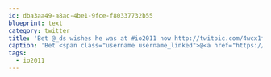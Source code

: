 ```yaml
---
id: dba3aa49-a8ac-4be1-9fce-f80337732b55
blueprint: text
category: twitter
title: 'Bet @_ds wishes he was at #io2011 now http://twitpic.com/4wcx1f'
caption: 'Bet <span class="username username_linked">@<a href="https://twitter.com/_ds" title="Dustin Senos">_ds</a></span> wishes he was at <span class="hashtag hashtag_local">#<a href="http://tweettemp.darylchymko.ca/?tag=io2011">io2011</a> now http://twitpic.com/4wcx1f'
tags:
  - io2011
---
```

